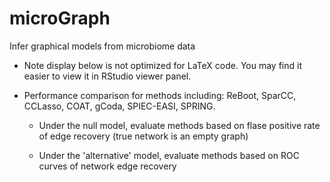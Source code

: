 # microGraph
Infer graphical models from microbiome data

 * Note display below is not optimized for LaTeX code. You may find it easier to view it in RStudio viewer panel. 
 
 * Performance comparison for methods including: ReBoot, SparCC, CCLasso, COAT, gCoda, SPIEC-EASI, SPRING.
 
	  - Under the null model, evaluate methods based on flase positive rate of edge recovery (true network is an empty graph)
	  
	  - Under the 'alternative' model, evaluate methods based on ROC curves of network edge recovery

